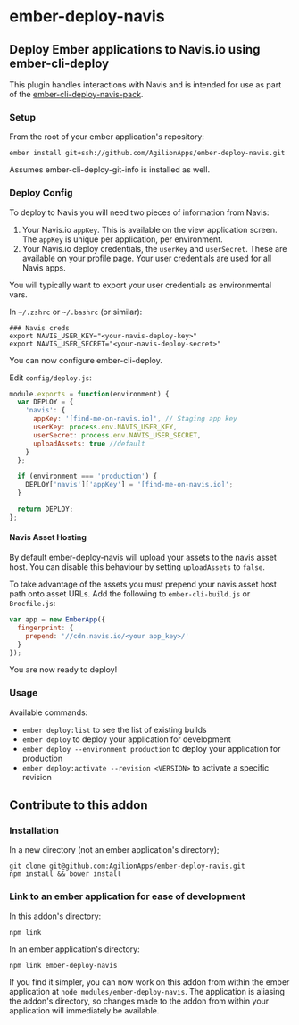# ember-deploy-navis

## Deploy Ember applications to Navis.io using ember-cli-deploy

This plugin handles interactions with Navis and is intended for use as part of
the [ember-cli-deploy-navis-pack](https://github.com/AgilionApps/ember-cli-deploy-navis-pack).


### Setup

From the root of your ember application's repository:

```shell
ember install git+ssh://github.com/AgilionApps/ember-deploy-navis.git
```

Assumes ember-cli-deploy-git-info is installed as well.

### Deploy Config

To deploy to Navis you will need two pieces of information from Navis:

1. Your Navis.io `appKey`. This is available on the view application screen.
   The `appKey` is unique per application, per environment.
2. Your Navis.io deploy credentials, the `userKey` and `userSecret`. These
   are available on your profile page. Your user credentials are used for all 
   Navis apps.

You will typically want to export your user credentials as environmental vars.

In `~/.zshrc` or `~/.bashrc` (or similar):

```shell
### Navis creds
export NAVIS_USER_KEY="<your-navis-deploy-key>"
export NAVIS_USER_SECRET="<your-navis-deploy-secret>"
```

You can now configure ember-cli-deploy.

Edit `config/deploy.js`:

```javascript
module.exports = function(environment) {
  var DEPLOY = {
    'navis': {
      appKey: '[find-me-on-navis.io]', // Staging app key
      userKey: process.env.NAVIS_USER_KEY,
      userSecret: process.env.NAVIS_USER_SECRET,
      uploadAssets: true //default
    }
  };

  if (environment === 'production') {
    DEPLOY['navis']['appKey'] = '[find-me-on-navis.io]';
  }

  return DEPLOY;
};
```

#### Navis Asset Hosting

By default ember-deploy-navis will upload your assets to the navis asset host.
You can disable this behaviour by setting `uploadAssets` to `false`.

To take advantage of the assets you must prepend your navis asset host 
path onto asset URLs. Add the following to `ember-cli-build.js` or 
`Brocfile.js`: 

```javascript
var app = new EmberApp({
  fingerprint: {
    prepend: '//cdn.navis.io/<your app_key>/'
  }
});
```

You are now ready to deploy!

### Usage

Available commands:

* `ember deploy:list` to see the list of existing builds
* `ember deploy` to deploy your application for development
* `ember deploy --environment production` to deploy your application for production
* `ember deploy:activate --revision <VERSION>` to activate a specific revision

## Contribute to this addon

### Installation

In a new directory (not an ember application's directory);

```shell
git clone git@github.com:AgilionApps/ember-deploy-navis.git
npm install && bower install
```

### Link to an ember application for ease of development

In this addon's directory:

```shell
npm link
```

In an ember application's directory:

```shell
npm link ember-deploy-navis
```

If you find it simpler, you can now work on this addon from
within the ember application at
`node_modules/ember-deploy-navis`. The application is aliasing
the addon's directory, so changes made to the addon from
within your application will immediately be available.

